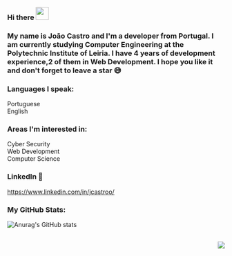 
### <br>Hi there <img src="https://user-images.githubusercontent.com/42378118/110234147-e3259600-7f4e-11eb-95be-0c4047144dea.gif" width="30"><br>
### My name is João Castro and I'm a developer from Portugal. I am currently studying Computer Engineering at the Polytechnic Institute of Leiria. I have 4 years of development experience,2 of them in Web Development. I hope you like it and don't forget to leave a star 😅<br>

### Languages I speak:
Portuguese <br>
English <br>

### Areas I'm interested in:
Cyber Security <br>
Web Development <br>
Computer Science <br>

### LinkedIn 📝
https://www.linkedin.com/in/jcastroo/<br>



### My GitHub Stats:

![Anurag's GitHub stats](https://github-readme-stats.vercel.app/api?username=jcastroo&theme=radical&show_icons=true)

<br />

<img align="right" src="http://estruyf-github.azurewebsites.net/api/VisitorHit?user=jcastroo&repo=jcastroo&countColorcountColor&countColor=%237B1E7B"/>
